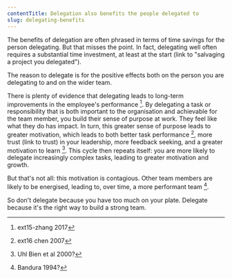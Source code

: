 ```yaml
---
contentTitle: Delegation also benefits the people delegated to
slug: delegating-benefits
---
```


The benefits of delegation are often phrased in terms of time savings for the person delegating. But that misses the point. In fact, delegating well often requires a substantial time investment, at least at the start (link to "salvaging a project you delegated").

The reason to delegate is for the positive effects both on the person you are delegating to and on the wider team.

There is plenty of evidence that delegating leads to long-term improvements in the employee's performance [^1]. By delegating a task or responsibility that is both important to the organisation and achievable for the team member, you build their sense of purpose at work. They feel like what they do has impact. In turn, this greater sense of purpose leads to greater motivation, which leads to both better task performance [^2], more trust (link to trust) in your leadership, more feedback seeking, and a greater motivation to learn [^3]. This cycle then repeats itself: you are more likely to delegate increasingly complex tasks, leading to greater motivation and growth.

But that's not all: this motivation is contagious. Other team members are likely to be energised, leading to, over time, a more performant team [^4].

So don't delegate because you have too much on your plate. Delegate because it's the right way to build a strong team.

[^1]: ext15-zhang 2017
[^2]: ext16 chen 2007
[^3]: Uhl Bien et al 2000?
[^4]: Bandura 1994?
